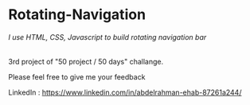 # Rotating-Navigation

<h6>I use HTML, CSS, Javascript to build rotating navigation bar</h6>
<p>3rd project of "50 project / 50 days" challange.</p>
<span> Please feel free to give me your feedback</span>



<span>LinkedIn : https://www.linkedin.com/in/abdelrahman-ehab-87261a244/ <span>
